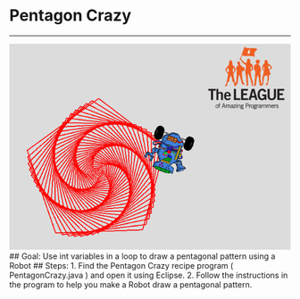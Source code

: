 
# Pentagon Crazy
  <hr/>
  <img alt="pentagon image" src="./pentagonCrazy.png"/>
## Goal:
   Use int variables in a loop to draw a pentagonal pattern using a Robot
## Steps:
1. Find the Pentagon Crazy recipe program ( PentagonCrazy.java ) and open it using Eclipse.
2. Follow the instructions in the program to help you make a Robot draw a pentagonal pattern.
  
 

